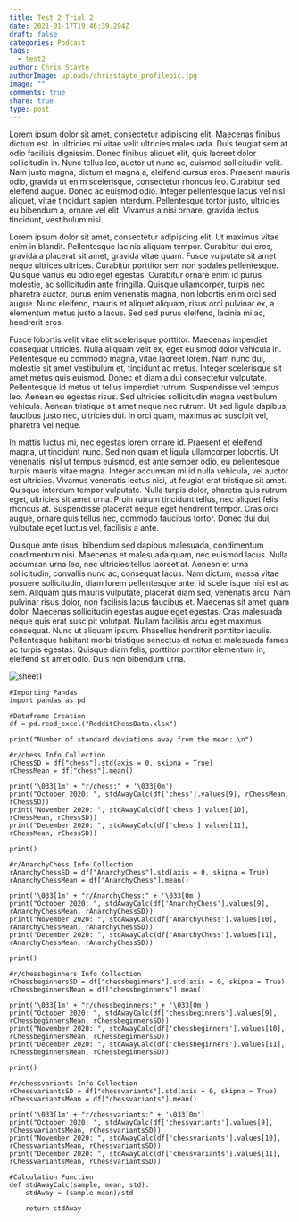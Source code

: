 ```yaml
---
title: Test 2 Trial 2
date: 2021-01-17T19:46:39.294Z
draft: false
categories: Podcast
tags:
  - test2
author: Chris Stayte
authorImage: uploads/chrisstayte_profilepic.jpg
image: ""
comments: true
share: true
type: post
---
```

Lorem ipsum dolor sit amet, consectetur adipiscing elit. Maecenas finibus dictum est. In ultricies mi vitae velit ultricies malesuada. Duis feugiat sem at odio facilisis dignissim. Donec finibus aliquet elit, quis laoreet dolor sollicitudin in. Nunc tellus leo, auctor ut nunc ac, euismod sollicitudin velit. Nam justo magna, dictum et magna a, eleifend cursus eros. Praesent mauris odio, gravida ut enim scelerisque, consectetur rhoncus leo. Curabitur sed eleifend augue. Donec ac euismod odio. Integer pellentesque lacus vel nisl aliquet, vitae tincidunt sapien interdum. Pellentesque tortor justo, ultricies eu bibendum a, ornare vel elit. Vivamus a nisi ornare, gravida lectus tincidunt, vestibulum nisi.

Lorem ipsum dolor sit amet, consectetur adipiscing elit. Ut maximus vitae enim in blandit. Pellentesque lacinia aliquam tempor. Curabitur dui eros, gravida a placerat sit amet, gravida vitae quam. Fusce vulputate sit amet neque ultrices ultrices. Curabitur porttitor sem non sodales pellentesque. Quisque varius eu odio eget egestas. Curabitur ornare enim id purus molestie, ac sollicitudin ante fringilla. Quisque ullamcorper, turpis nec pharetra auctor, purus enim venenatis magna, non lobortis enim orci sed augue. Nunc eleifend, mauris et aliquet aliquam, risus orci pulvinar ex, a elementum metus justo a lacus. Sed sed purus eleifend, lacinia mi ac, hendrerit eros.

Fusce lobortis velit vitae elit scelerisque porttitor. Maecenas imperdiet consequat ultricies. Nulla aliquam velit ex, eget euismod dolor vehicula in. Pellentesque eu commodo magna, vitae laoreet lorem. Nam nunc dui, molestie sit amet vestibulum et, tincidunt ac metus. Integer scelerisque sit amet metus quis euismod. Donec et diam a dui consectetur vulputate. Pellentesque id metus ut tellus imperdiet rutrum. Suspendisse vel tempus leo. Aenean eu egestas risus. Sed ultricies sollicitudin magna vestibulum vehicula. Aenean tristique sit amet neque nec rutrum. Ut sed ligula dapibus, faucibus justo nec, ultricies dui. In orci quam, maximus ac suscipit vel, pharetra vel neque.

In mattis luctus mi, nec egestas lorem ornare id. Praesent et eleifend magna, ut tincidunt nunc. Sed non quam et ligula ullamcorper lobortis. Ut venenatis, nisl ut tempus euismod, est ante semper odio, eu pellentesque turpis mauris vitae magna. Integer accumsan mi id nulla vehicula, vel auctor est ultricies. Vivamus venenatis lectus nisi, ut feugiat erat tristique sit amet. Quisque interdum tempor vulputate. Nulla turpis dolor, pharetra quis rutrum eget, ultricies sit amet urna. Proin rutrum tincidunt tellus, nec aliquet felis rhoncus at. Suspendisse placerat neque eget hendrerit tempor. Cras orci augue, ornare quis tellus nec, commodo faucibus tortor. Donec dui dui, vulputate eget luctus vel, facilisis a ante.

Quisque ante risus, bibendum sed dapibus malesuada, condimentum condimentum nisi. Maecenas et malesuada quam, nec euismod lacus. Nulla accumsan urna leo, nec ultricies tellus laoreet at. Aenean et urna sollicitudin, convallis nunc ac, consequat lacus. Nam dictum, massa vitae posuere sollicitudin, diam lorem pellentesque ante, id scelerisque nisi est ac sem. Aliquam quis mauris vulputate, placerat diam sed, venenatis arcu. Nam pulvinar risus dolor, non facilisis lacus faucibus et. Maecenas sit amet quam dolor. Maecenas sollicitudin egestas augue eget egestas. Cras malesuada neque quis erat suscipit volutpat. Nullam facilisis arcu eget maximus consequat. Nunc ut aliquam ipsum. Phasellus hendrerit porttitor iaculis. Pellentesque habitant morbi tristique senectus et netus et malesuada fames ac turpis egestas. Quisque diam felis, porttitor porttitor elementum in, eleifend sit amet odio. Duis non bibendum urna.

![sheet1](images/sheet-1.png "q")

```ipynb
#Importing Pandas
import pandas as pd

#Dataframe Creation
df = pd.read_excel("RedditChessData.xlsx")

print("Number of standard deviations away from the mean: \n")

#r/chess Info Collection
rChessSD = df["chess"].std(axis = 0, skipna = True)
rChessMean = df["chess"].mean()

print('\033[1m' + "r/chess:" + '\033[0m')
print("October 2020: ", stdAwayCalc(df['chess'].values[9], rChessMean, rChessSD))
print("November 2020: ", stdAwayCalc(df['chess'].values[10], rChessMean, rChessSD))
print("December 2020: ", stdAwayCalc(df['chess'].values[11], rChessMean, rChessSD))

print()

#r/AnarchyChess Info Collection
rAnarchyChessSD = df["AnarchyChess"].std(axis = 0, skipna = True)
rAnarchyChessMean = df["AnarchyChess"].mean()

print('\033[1m' + "r/AnarchyChess:" + '\033[0m')
print("October 2020: ", stdAwayCalc(df['AnarchyChess'].values[9], rAnarchyChessMean, rAnarchyChessSD))
print("November 2020: ", stdAwayCalc(df['AnarchyChess'].values[10], rAnarchyChessMean, rAnarchyChessSD))
print("December 2020: ", stdAwayCalc(df['AnarchyChess'].values[11], rAnarchyChessMean, rAnarchyChessSD))

print()

#r/chessbeginners Info Collection
rChessbeginnersSD = df["chessbeginners"].std(axis = 0, skipna = True)
rChessbeginnersMean = df["chessbeginners"].mean()

print('\033[1m' + "r/chessbeginners:" + '\033[0m')
print("October 2020: ", stdAwayCalc(df['chessbeginners'].values[9], rChessbeginnersMean, rChessbeginnersSD))
print("November 2020: ", stdAwayCalc(df['chessbeginners'].values[10], rChessbeginnersMean, rChessbeginnersSD))
print("December 2020: ", stdAwayCalc(df['chessbeginners'].values[11], rChessbeginnersMean, rChessbeginnersSD))

print()

#r/chessvariants Info Collection
rChessvariantsSD = df["chessvariants"].std(axis = 0, skipna = True)
rChessvariantsMean = df["chessvariants"].mean()

print('\033[1m' + "r/chessvariants:" + '\033[0m')
print("October 2020: ", stdAwayCalc(df['chessvariants'].values[9], rChessvariantsMean, rChessvariantsSD))
print("November 2020: ", stdAwayCalc(df['chessvariants'].values[10], rChessvariantsMean, rChessvariantsSD))
print("December 2020: ", stdAwayCalc(df['chessvariants'].values[11], rChessvariantsMean, rChessvariantsSD))

#Calculation Function
def stdAwayCalc(sample, mean, std):
    stdAway = (sample-mean)/std
    
    return stdAway
```